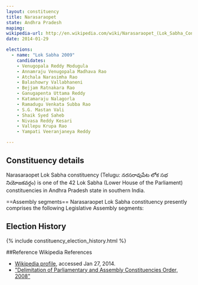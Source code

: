 ```yaml
---
layout: constituency
title: Narasaraopet
state: Andhra Pradesh
mapimg: 
wikipedia-url: http://en.wikipedia.com/wiki/Narasaraopet_(Lok_Sabha_Constituency)
date: 2014-01-29

elections: 
  - name: "Lok Sabha 2009"
    candidates: 
    - Venugopala Reddy Modugula 
    - Annamraju Venugopala Madhava Rao 
    - Atchala Narasimha Rao 
    - Balashowry Vallabhaneni 
    - Bejjam Ratnakara Rao 
    - Ganugapenta Uttama Reddy 
    - Katamaraju Nalagorla 
    - Ramadugu Venkata Subba Rao 
    - S.G. Mastan Vali 
    - Shaik Syed Saheb 
    - Nivasa Reddy Kesari 
    - Vallepu Krupa Rao 
    - Yampati Veeranjaneya Reddy 

---
```

## Constituency details
Narasaraopet Lok Sabha constituency (Telugu: నరసరావుపేట లోక సభ నియోజకవర్గం) is one of the 42 Lok Sabha (Lower House of the Parliament) constituencies in Andhra Pradesh state in southern India.

==Assembly segments== Narasaraopet Lok Sabha constituency presently comprises the following Legislative Assembly segments:


## Election History
{% include constituency_election_history.html %}

##Reference
Wikipedia References
- [Wikipedia profile]({{page.profile.wikipedia}}), accessed Jan 27, 2014.
- ["Delimitation of Parliamentary and Assembly Constituencies Order, 2008"][wiki1]

[wiki1]: http://eci.nic.in/eci_main/CurrentElections/CONSOLIDATED_ORDER%20_ECI%20.pdf
